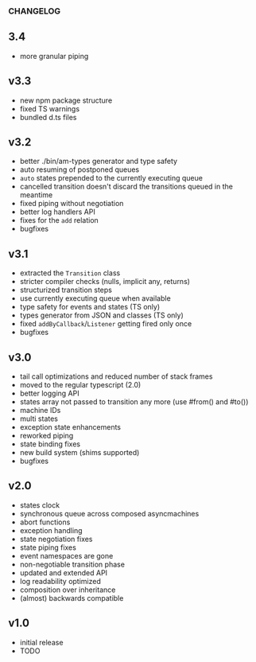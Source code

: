 ### CHANGELOG

## 3.4

- more granular piping

## v3.3

- new npm package structure
- fixed TS warnings
- bundled d.ts files

## v3.2

- better ./bin/am-types generator and type safety
- auto resuming of postponed queues
- `auto` states prepended to the currently executing queue
- cancelled transition doesn't discard the transitions queued in the meantime
- fixed piping without negotiation
- better log handlers API
- fixes for the `add` relation
- bugfixes

## v3.1

- extracted the `Transition` class
- stricter compiler checks (nulls, implicit any, returns)
- structurized transition steps
- use currently executing queue when available
- type safety for events and states (TS only)
- types generator from JSON and classes (TS only)
- fixed `addByCallback`/`Listener` getting fired only once
- bugfixes

## v3.0

- tail call optimizations and reduced number of stack frames
- moved to the regular typescript (2.0)
- better logging API
- states array not passed to transition any more (use #from() and #to())
- machine IDs
- multi states
- exception state enhancements
- reworked piping
- state binding fixes
- new build system (shims supported)
- bugfixes
 
## v2.0
 
- states clock
- synchronous queue across composed asyncmachines
- abort functions
- exception handling
- state negotiation fixes
- state piping fixes
- event namespaces are gone
- non-negotiable transition phase
- updated and extended API
- log readability optimized
- composition over inheritance
- (almost) backwards compatible

## v1.0

- initial release
- TODO
